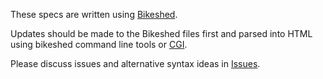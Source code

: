 These specs are written using [Bikeshed](http://github.com/tabatkins/bikeshed).

Updates should be made to the Bikeshed files first and parsed into HTML using bikeshed command line tools or [CGI](https://api.csswg.org/bikeshed/).

Please discuss issues and alternative syntax ideas in [Issues](https://github.com/berkmancenter/cache-link/issues).
